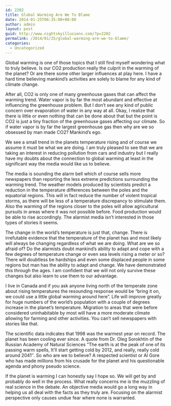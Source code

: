 ```yaml
---
id: 2202
title: Global Warming Are We To Blame
date: 2014-01-25T06:35:00+00:00
author: admin
layout: post
guid: http://www.nightskyillusions.com/?p=2202
permalink: /2014/01/25/global-warming-are-we-to-blame/
categories:
  - Uncategorized
---
```

Global warming is one of those topics that I still find myself wondering what to truly believe. Is our CO2 production really the culprit in the warming of the planet? Or are there some other larger influences at play here. I have a hard time believing mankind&#8217;s activities are solely to blame for any kind of climate change.

After all, CO2 is only one of many greenhouse gases that can affect the warming trend. Water vapor is by far the most abundant and effective at influencing the greenhouse problem. But I don&#8217;t see any kind of public concern over evaporation of water in any way at all. Okay, I realize that there is little or even nothing that can be done about that but the point is CO2 is just a tiny fraction of the greenhouse gases affecting our climate. So if water vapor is by far the largest greenhouse gas then why are we so obsessed by man made CO2? Mankind&#8217;s ego.

We see a small trend in the planets temperature rising and of course we assume it must be what we are doing. I am truly pleased to see that we are taking an interest in reducing pollution from cars and industry but I really have my doubts about the connection to global warming at least in the significant way the media would like us to believe.

The media is sounding the alarm bell which of course sells more newspapers than reporting the less extreme predictions surrounding the warming trend. The weather models produced by scientists predict a reduction in the temperature differences between the poles and the equatorial regions. This will in fact reduce the number of violent tropical storms, as there will be less of a temperature discrepancy to stimulate them. Also the warming of the regions closer to the poles will allow agricultural pursuits in areas where it was not possible before. Food production would be able to rise accordingly. The alarmist media isn&#8217;t interested in those types of stories it seems.

The change in the world&#8217;s temperature is just that, change. There is irrefutable evidence that the temperature of the planet has and most likely will always be changing regardless of what we are doing. What are we so afraid of? Do the alarmists doubt mankind&#8217;s ability to adapt and cope with a few degrees of temperature change or even sea levels rising a meter or so? There will doubtless be hardships and even some displaced people in some regions but man has the ability to adapt and change. We have demonstrated this through the ages. I am confident that we will not only survive these changes but also learn to use them to our advantage.

I live in Canada and if you ask anyone living north of the temperate zone about rising temperatures the resounding response would be &#8220;bring it on, we could use a little global warming around here&#8221;. Life will improve greatly for huge numbers of the world&#8217;s population with a couple of degrees increase in the planet&#8217;s temperature. Migration to areas that were before considered uninhabitable by most will have a more moderate climate allowing for farming and other activities. You can&#8217;t sell newspapers with stories like that.

The scientific data indicates that 1998 was the warmest year on record. The planet has been cooling ever since. A quote from Dr. Oleg Sorokhtin of the Russian Academy of Natural Sciences &#8220;The earth is at the peak of one of its passing warm spells, It&#8217;ll start getting cold by 2012, and really, really cold around 2041&#8243;. So who are we to believe? A respected scientist or Al Gore who has made millions from his crusade for the planet and his questionable agenda and phony pseudo science.

If the planet is warming I can honestly say I hope so. We will get by and probably do well in the process. What really concerns me is the muzzling of real science in the debate. An objective media would go a long way in helping us all deal with the facts as they truly are. Focusing on the alarmist perspective only causes undue fear where none is warranted.